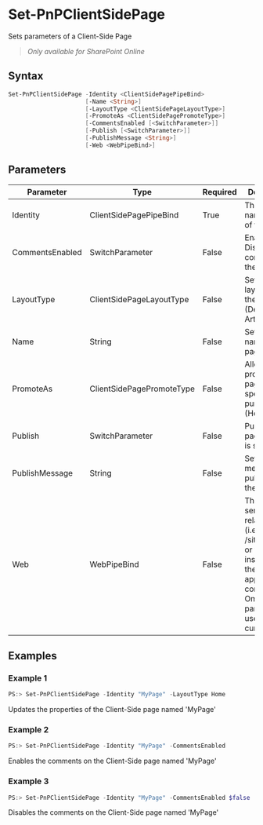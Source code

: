 # Set-PnPClientSidePage
Sets parameters of a Client-Side Page
>*Only available for SharePoint Online*
## Syntax
```powershell
Set-PnPClientSidePage -Identity <ClientSidePagePipeBind>
                      [-Name <String>]
                      [-LayoutType <ClientSidePageLayoutType>]
                      [-PromoteAs <ClientSidePagePromoteType>]
                      [-CommentsEnabled [<SwitchParameter>]]
                      [-Publish [<SwitchParameter>]]
                      [-PublishMessage <String>]
                      [-Web <WebPipeBind>]
```


## Parameters
Parameter|Type|Required|Description
---------|----|--------|-----------
|Identity|ClientSidePagePipeBind|True|The name/identity of the page|
|CommentsEnabled|SwitchParameter|False|Enables or Disables the comments on the page|
|LayoutType|ClientSidePageLayoutType|False|Sets the layout type of the page. (Default = Article)|
|Name|String|False|Sets the name of the page.|
|PromoteAs|ClientSidePagePromoteType|False|Allows to promote the page for a specific purpose (HomePage | NewsPage)|
|Publish|SwitchParameter|False|Publishes the page once it is saved.|
|PublishMessage|String|False|Sets the message for publishing the page.|
|Web|WebPipeBind|False|The GUID, server relative url (i.e. /sites/team1) or web instance of the web to apply the command to. Omit this parameter to use the current web.|
## Examples

### Example 1
```powershell
PS:> Set-PnPClientSidePage -Identity "MyPage" -LayoutType Home
```
Updates the properties of the Client-Side page named 'MyPage'

### Example 2
```powershell
PS:> Set-PnPClientSidePage -Identity "MyPage" -CommentsEnabled
```
Enables the comments on the Client-Side page named 'MyPage'

### Example 3
```powershell
PS:> Set-PnPClientSidePage -Identity "MyPage" -CommentsEnabled $false
```
Disables the comments on the Client-Side page named 'MyPage'
